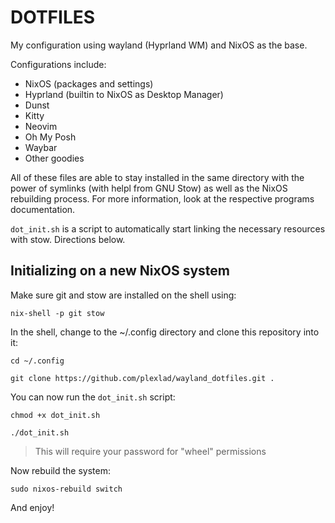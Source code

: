 # DOTFILES
My configuration using wayland (Hyprland WM) and NixOS as the base.

Configurations include:

- NixOS (packages and settings)
- Hyprland (builtin to NixOS as Desktop Manager)
- Dunst
- Kitty
- Neovim
- Oh My Posh
- Waybar
- Other goodies

All of these files are able to stay installed in the same directory with the power of symlinks (with helpl from GNU Stow) as well as the NixOS rebuilding process.
For more information, look at the respective programs documentation. 

`dot_init.sh` is a script to automatically start linking the necessary resources with stow. Directions below.

## Initializing on a new NixOS system

Make sure git and stow are installed on the shell using: 

`nix-shell -p git stow`

In the shell, change to the ~/.config directory and clone this repository into it:

`cd ~/.config`

`git clone https://github.com/plexlad/wayland_dotfiles.git .`

You can now run the `dot_init.sh` script:

`chmod +x dot_init.sh`

`./dot_init.sh`

> This will require your password for "wheel" permissions

Now rebuild the system:

`sudo nixos-rebuild switch`

And enjoy!
